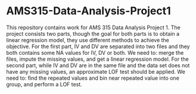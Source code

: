 # AMS315-Data-Analysis-Project1
This repository contains work for AMS 315 Data Analysis Project 1. The project consists two parts, though the goal for both parts is to obtain a linear regression model, they use different methods to achieve the objective. 
For the first part, IV and DV are separated into two files and they both contains some NA values for IV, DV or both. We need to: merge the files, impute the missing values, and get a linear regression model. 
For the second part, while IV and DV are in the same file and the data set does not have any missing values, an approximate LOF test should be applied. We need to: find the repeated values and bin near repeated value into one group, and perform a LOF test. 
